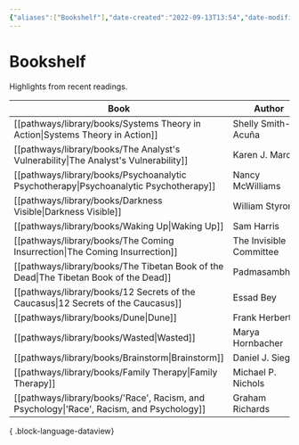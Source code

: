 ```yaml
---
{"aliases":["Bookshelf"],"date-created":"2022-09-13T13:54","date-modified":"2023-10-13T21:43","dg-publish":true,"tags":["map"],"title":"Bookshelf","up":[["+home"]],"permalink":"/pathways/bookshelf/","dgPassFrontmatter":true,"updated":"2023-10-13T21:43"}
---
```



# Bookshelf

Highlights from recent readings.

| Book                                                                                         | Author                  | Year       |
| -------------------------------------------------------------------------------------------- | ----------------------- | ---------- |
| [[pathways/library/books/Systems Theory in Action\|Systems Theory in Action]]             | Shelly Smith-Acuña      | 2011       |
| [[pathways/library/books/The Analyst's Vulnerability\|The Analyst's Vulnerability]]       | Karen J. Maroda         | 2020       |
| [[pathways/library/books/Psychoanalytic Psychotherapy\|Psychoanalytic Psychotherapy]]     | Nancy McWilliams        | 2004       |
| [[pathways/library/books/Darkness Visible\|Darkness Visible]]                             | William Styron          | 1990       |
| [[pathways/library/books/Waking Up\|Waking Up]]                                           | Sam Harris              | 2014       |
| [[pathways/library/books/The Coming Insurrection\|The Coming Insurrection]]               | The Invisible Committee | 2009       |
| [[pathways/library/books/The Tibetan Book of the Dead\|The Tibetan Book of the Dead]]     | Padmasambhāva           | 1994       |
| [[pathways/library/books/12 Secrets of the Caucasus\|12 Secrets of the Caucasus]]         | Essad Bey               | 1930       |
| [[pathways/library/books/Dune\|Dune]]                                                     | Frank Herbert           | 1965       |
| [[pathways/library/books/Wasted\|Wasted]]                                                 | Marya Hornbacher        | 1998, 2014 |
| [[pathways/library/books/Brainstorm\|Brainstorm]]                                         | Daniel J. Siegel        | 2015       |
| [[pathways/library/books/Family Therapy\|Family Therapy]]                                 | Michael P. Nichols      | 2017       |
| [[pathways/library/books/'Race', Racism, and Psychology\|'Race', Racism, and Psychology]] | Graham Richards         | 2012       |

{ .block-language-dataview}
